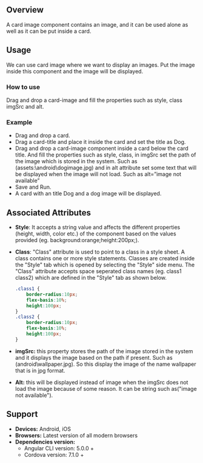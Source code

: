 ## Overview
A card image component contains an image, and it can be used alone as well as it can be put inside a card.

## Usage
We can use card image where we want to display an images. Put the image inside this component and the image will be displayed.

### How to use

Drag and drop a card-image and fill the properties such as style, class imgSrc and alt.

### Example
- Drag and drop a card.
- Drag a card-title and place it inside the card and set the title as Dog.
- Drag and drop a card-image component inside a  card below the card title. And fill the properties such as style, class, in imgSrc set the path of the image which is stored in the system. Such as (assets:\android\dogimage.jpg) and in alt attribute set some text that will be displayed when the image will not load. Such as alt=”image not available” 
- Save and Run.
- A card with an title Dog and a dog image will be displayed.

## Associated Attributes
- **Style**: It accepts a string value and affects the different properties (height, width, color etc.) of the component based on the values provided (eg. background:orange;height:200px;).

- **Class**: "Class" attribute is used to point to a class in a style sheet. A class contains one or more style statements. Classes are created inside the "Style" tab which is opened by selecting the "Style" side menu. The "Class" attribute accepts space seperated class names (eg. class1 class2) which are defined in the "Style" tab as shown below.
    ```css
    .class1 {
        border-radius:10px;
        flex-basis:10%;
        height:100px;
    }
    .class2 {
        border-radius:10px;
        flex-basis:10%;
        height:100px;
    }
    
    ```

- **imgSrc:** this property stores the path of the image stored in the system and it displays the image based on the path if present. Such as (android\wallpaper.jpg). So this display the image of the name wallpaper that is in jpg format.

- **Alt:** this will be displayed instead of image when the imgSrc does not load the image because of some reason. It can be string such as("image not available"). 

## Support
- **Devices:** Android, iOS
- **Browsers:**  Latest version of all modern browsers
- **Dependencies version:** 
    - Angular CLI version: 5.0.0 + 
    - Cordova version: 7.1.0 + 








